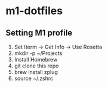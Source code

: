# m1-dotfiles

## Setting M1 profile

1. Set Iterm -> Get Info -> Use Rosetta
2. mkdir -p ~/Projects
3. Install Homebrew
4. git clone this repo
5. brew install zplug
6. source ~/.zshrc
